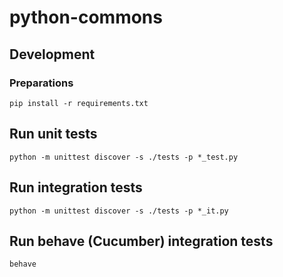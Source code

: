 # python-commons

## Development

### Preparations

```shell
pip install -r requirements.txt
```

## Run unit tests

```shell
python -m unittest discover -s ./tests -p *_test.py
```

## Run integration tests

```shell
python -m unittest discover -s ./tests -p *_it.py
```

## Run behave (Cucumber) integration tests

```shell
behave
```
